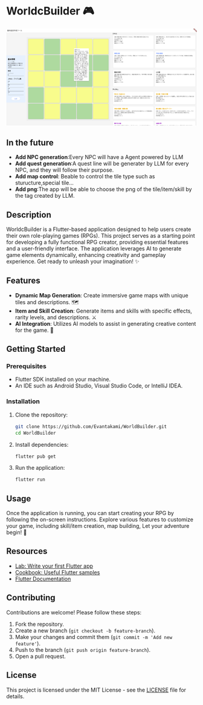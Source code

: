 # WorldcBuilder 🎮
![alt text](images/webui_flutter.png)
## In the future
- **Add NPC generation**:Every NPC will have a Agent powered by LLM  
- **Add quest generation**:A quest line will be generater by LLM for every NPC, and they will follow their purpose.  
- **Add map control**: Beable to control the tile type such as sturucture,special tile...  
- **Add png**:The app will be able to choose the png of the tile/item/skill by the tag created by LLM.

## Description
WorldcBuilder is a Flutter-based application designed to help users create their own role-playing games (RPGs). This project serves as a starting point for developing a fully functional RPG creator, providing essential features and a user-friendly interface. The application leverages AI to generate game elements dynamically, enhancing creativity and gameplay experience. Get ready to unleash your imagination! ✨

## Features
- **Dynamic Map Generation**: Create immersive game maps with unique tiles and descriptions. 🗺️
- **Item and Skill Creation**: Generate items and skills with specific effects, rarity levels, and descriptions. ⚔️
- **AI Integration**: Utilizes AI models to assist in generating creative content for the game. 🤖

## Getting Started

### Prerequisites
- Flutter SDK installed on your machine.
- An IDE such as Android Studio, Visual Studio Code, or IntelliJ IDEA.

### Installation
1. Clone the repository:
   ```bash
   git clone https://github.com/Evantakami/WorldBuilder.git
   cd WorldBuilder
   ```
2. Install dependencies:
   ```bash
   flutter pub get
   ```
3. Run the application:
   ```bash
   flutter run
   ```

## Usage
Once the application is running, you can start creating your RPG by following the on-screen instructions. Explore various features to customize your game, including skill/item creation, map building, Let your adventure begin! 🌟

## Resources
- [Lab: Write your first Flutter app](https://docs.flutter.dev/get-started/codelab)
- [Cookbook: Useful Flutter samples](https://docs.flutter.dev/cookbook)
- [Flutter Documentation](https://docs.flutter.dev/)

## Contributing
Contributions are welcome! Please follow these steps:
1. Fork the repository.
2. Create a new branch (`git checkout -b feature-branch`).
3. Make your changes and commit them (`git commit -m 'Add new feature'`).
4. Push to the branch (`git push origin feature-branch`).
5. Open a pull request.

## License
This project is licensed under the MIT License - see the [LICENSE](LICENSE) file for details.
